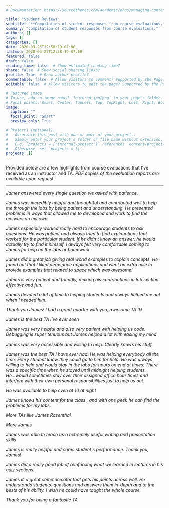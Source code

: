 ```yaml
---
# Documentation: https://sourcethemes.com/academic/docs/managing-content/

title: "Student Reviews"
subtitle: "**Compilation of student responses from course evaluations.**"
summary: "Compilation of student responses from course evaluations."
authors: []
tags: []
categories: []
date: 2020-03-25T12:58:19-07:00
lastmod: 2020-03-25T12:58:19-07:00
featured: false
draft: false
reading_time: false  # Show estimated reading time?
share: false  # Show social sharing links?
profile: True  # Show author profile?
commentable: false  # Allow visitors to comment? Supported by the Page, Post, and Docs content types.
editable: false  # Allow visitors to edit the page? Supported by the Page, Post, and Docs content types.

# Featured image
# To use, add an image named `featured.jpg/png` to your page's folder.
# Focal points: Smart, Center, TopLeft, Top, TopRight, Left, Right, BottomLeft, Bottom, BottomRight.
image:
  caption: ""
  focal_point: "Smart"
  preview_only: True

# Projects (optional).
#   Associate this post with one or more of your projects.
#   Simply enter your project's folder or file name without extension.
#   E.g. `projects = ["internal-project"]` references `content/project/deep-learning/index.md`.
#   Otherwise, set `projects = []`.
projects: []
---
```

Provided below are a few highlights from course evaluations that I've received as an instructor and TA. 
_PDF copies of the evaluation reports are available upon request_.

---


*James answered every single question we asked with patience.*

*James was incredibly helpful and thoughtful and contributed well to help me through the labs by being patient and understanding. He presented
problems in ways that allowed me to developed and work to find the answers on my own.*

*James especially worked really hard to encourage students to ask questions. He was patient and
always tried to find explanations that worked for the particular student. If he didn't know an answer, he would actually try to find it himself. I always felt
very comfortable coming to James for help on the labs or homework.*

*James did a great job giving real world examples to explain concepts. He found out that I liked aerospace applications and went an extra mile to
provide examples that related to space which was awesome!*

*James is very patient and friendly, making his contributions in lab section effective and fun.*

*James devoted a lot of time to helping students and always helped me out when I needed him.*

*Thank you James! I had a great quarter with you, awesome TA :D*

*James is the best TA i’ve ever seen*

*James was very helpful and also very patient with helping us code. Debugging is super tenuous but James helped a lot with easing my mind*

*James was very accessible and willing to help. Clearly knows his stuff.*

*James was the best TA I have ever had. He was helping everybody all the time. Every student knew they could go to him for help. He was always
willing to help and would stay in the labs for hours on end at times. There was a specific time when he stayed until midnight helping students. He...would sometimes stay over their assigned office hour times and interfere with their own personal responsibilities just to help us out.*

*He was available to help even at 10 at night*

*James knows his content for the class , and with one peek he can find the problems for my labs.*

*More TAs like James Rosenthal.*

*More James*

*James was able to teach us a extremely useful writing and presentation skills*

*James is really helpful and cares student's performance. Thank you, James!*

*James did a really good job of reinforcing what we learned in lectures in his quiz sections.*

*James is a great communicator that gets his points across well. He understands students' questions and answers them in-depth and to the bests of
his ability. I wish he could have taught the whole course.*

*Thank you for being a fantastic TA*